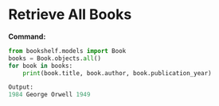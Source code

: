 # Retrieve All Books

**Command:**

```python
from bookshelf.models import Book
books = Book.objects.all()
for book in books:
    print(book.title, book.author, book.publication_year)

Output:
1984 George Orwell 1949

